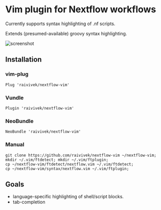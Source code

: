 # Vim plugin for Nextflow workflows

Currently supports syntax highlighting of .nf scripts.

Extends (presumed-available) groovy syntax highlighting.

![screenshot](images/screenshot.png)

## Installation

### vim-plug

    Plug 'raivivek/nextflow-vim'

### Vundle

    Plugin 'raivivek/nextflow-vim'

### NeoBundle

    NeoBundle 'raivivek/nextflow-vim'

### Manual

    git clone https://github.com/raivivek/nextflow-vim ~/nextflow-vim;
    mkdir ~/.vim/ftdetect; mkdir ~/.vim/ftplugin;
    cp ~/nextflow-vim/ftdetect/nextflow.vim ~/.vim/ftdetect;
    cp ~/nextflow-vim/syntax/nextflow.vim ~/.vim/ftplugin;

## Goals

* language-specific highlighting of shell/script blocks.
* tab-completion
